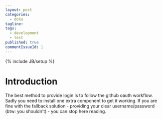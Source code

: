 ```yaml
---
layout: post
categories: 
  - doku
tagline: 
tags: 
  - development
  - test
published: true
commentIssueId: 1
---
```


{% include JB/setup %}

# Introduction
The best method to provide login is to follow the github oauth workflow. Sadly you need to install one extra component to get it working. If you are fine with the fallback
solution - providing your clear username/password (btw: you shouldn't) - you can stop here reading.





